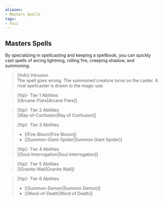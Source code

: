 ```yaml
---
aliases:
- Masters Spells
tags:
- Foci
---
```


  
## Masters Spells  
By specializing in spellcasting and keeping a spellbook, you can quickly cast spells of arcing lightning, rolling fire, creeping shadow, and summoning.  
 >[!info] Intrusion  
>The spell goes wrong. The summoned creature turns on the caster. A rival spellcaster is drawn to the magic use.   

>[!tip]- Tier 1 Abilities  
>[[Arcane-Flare|Arcane Flare]]  

>[!tip]- Tier 2 Abilities  
>[[Ray-of-Confusion|Ray of Confusion]]  

>[!tip]- Tier 3 Abilities  
>- [[Fire-Bloom|Fire Bloom]]  
>- [[Summon-Giant-Spider|Summon Giant Spider]]  

>[!tip]- Tier 4 Abilities  
>[[Soul-Interrogation|Soul Interrogation]]  

>[!tip]- Tier 5 Abilities  
>[[Granite-Wall|Granite Wall]]  

>[!tip]- Tier 6 Abilities  
>- [[Summon-Demon|Summon Demon]]  
>- [[Word-of-Death|Word of Death]]